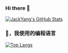 ### Hi there 👋
[![JackYang's GitHub Stats](https://github-readme-stats.vercel.app/api?username=dyedd&show_icons=true&hide=contribs,prs&count_private=true&bg_color=30,77FFD2,6297DB,1EECFF&title_color=fff&text_color=fff&icon_color=fff)](https://github.com/dyedd)
### 🤔，我使用的编程语言
[![Top Langs](https://github-readme-stats.vercel.app/api/top-langs/?username=dyedd&layout=compact)](https://github.com/dyedd)
<!--
**dyedd/dyedd** is a ✨ _special_ ✨ repository because its `README.md` (this file) appears on your GitHub profile.
Here are some ideas to get you started:
- 🔭 I’m currently working on ...
- 🌱 I’m currently learning ...
- 👯 I’m looking to collaborate on ...
- 🤔 I’m looking for help with ...
- 💬 Ask me about ...
- 📫 How to reach me: ...
- 😄 Pronouns: ...
- ⚡ Fun fact: ...
-->
